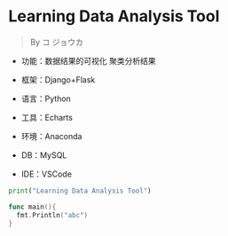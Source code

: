# Learning Data Analysis Tool

> By コ ジョウカ



- 功能：数据结果的可视化 聚类分析结果

- 框架：Django+Flask
- 语言：Python
- 工具：Echarts
- 环境：Anaconda
- DB：MySQL
- IDE：VSCode



```python
print("Learning Data Analysis Tool")
```

```go 
func main(){
  fmt.Println("abc")
}
```





